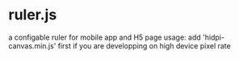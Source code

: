 # ruler.js
a configable ruler for  mobile app and H5 page
usage:
add 'hidpi-canvas.min.js' first if you are developping on high device pixel rate 




